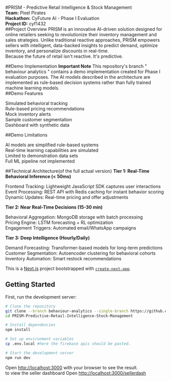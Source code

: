 #PRISM - Predictive Retail Intelligence & Stock Management  
**Team:** Pixel Pirates  
**Hackathon:** CyFuture AI - Phase I Evaluation  
**Project ID:** cyf1432  
##Project Overview
PRISM is an innovative AI-driven solution designed for online retailers seeking to revolutionize their inventory management and sales strategies. Unlike traditional reactive approaches, PRISM empowers sellers with intelligent, data-backed insights to predict demand, optimize inventory, and personalize discounts in real-time.  
Because the future of retail isn't reactive. It's predictive.  

##Demo Implementation
**Important Note**
This repository's branch " behaviour analytics " contains a demo implementation created for Phase I evaluation purposes. The AI models described in the architecture are implemented as rule-based decision systems rather than fully trained machine learning models.  
##Demo Features
  
Simulated behavioral tracking  
Rule-based pricing recommendations  
Mock inventory alerts  
Sample customer segmentation  
Dashboard with synthetic data  

##Demo Limitations
  
AI models are simplified rule-based systems  
Real-time learning capabilities are simulated  
Limited to demonstration data sets  
Full ML pipeline not implemented  

##Technical Architecture(of the full actual version) 
**Tier 1: Real-Time Behavioral Inference (< 50ms)**  
  
Frontend Tracking: Lightweight JavaScript SDK captures user interactions  
Event Processing: REST API with Redis caching for instant behavior scoring  
Dynamic Updates: Real-time pricing and offer adjustments  
  
**Tier 2: Near Real-Time Decisions (15-30 min)**  

Behavioral Aggregation: MongoDB storage with batch processing  
Pricing Engine: LSTM forecasting + RL optimization  
Engagement Triggers: Automated email/WhatsApp campaigns  
  
**Tier 3: Deep Intelligence (Hourly/Daily)**  

Demand Forecasting: Transformer-based models for long-term predictions  
Customer Segmentation: Autoencoder clustering for behavioral cohorts  
Inventory Automation: Smart restock recommendations  
  
This is a [Next.js](https://nextjs.org) project bootstrapped with [`create-next-app`](https://nextjs.org/docs/app/api-reference/cli/create-next-app).

## Getting Started

First, run the development server:

```bash
# Clone the repository
git clone --branch behaviour-analytics --single-branch https://github.com/Dhruvi-Rana09/PRISM-Predictive-Retail-Intelligence-Stock-Management.git
cd PRISM-Predictive-Retail-Intelligence-Stock-Management

# Install dependencies
npm install

# Set up environment variables
cp .env.local #here the firebase apis should be pasted.

# Start the development server
npm run dev
```

Open [http://localhost:3000](http://localhost:3000) with your browser to see the result.  
to view the seller dashboard Open [http://localhost:3000/sellerdash](http://localhost:3000/sellerdash)
<!--
You can start editing the page by modifying `app/page.tsx`. The page auto-updates as you edit the file.

This project uses [`next/font`](https://nextjs.org/docs/app/building-your-application/optimizing/fonts) to automatically optimize and load [Geist](https://vercel.com/font), a new font family for Vercel.

## Learn More

To learn more about Next.js, take a look at the following resources:

- [Next.js Documentation](https://nextjs.org/docs) - learn about Next.js features and API.
- [Learn Next.js](https://nextjs.org/learn) - an interactive Next.js tutorial.

You can check out [the Next.js GitHub repository](https://github.com/vercel/next.js) - your feedback and contributions are welcome!

## Deploy on Vercel

The easiest way to deploy your Next.js app is to use the [Vercel Platform](https://vercel.com/new?utm_medium=default-template&filter=next.js&utm_source=create-next-app&utm_campaign=create-next-app-readme) from the creators of Next.js.

Check out our [Next.js deployment documentation](https://nextjs.org/docs/app/building-your-application/deploying) for more details. -->

